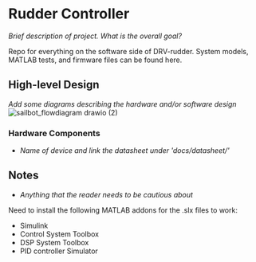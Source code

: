 # Rudder Controller

_Brief description of project. What is the overall goal?_

Repo for everything on the software side of DRV-rudder. System models, MATLAB tests, and firmware files can be found here.

## High-level Design

_Add some diagrams describing the hardware and/or software design_
![sailbot_flowdiagram drawio (2)](https://github.com/UBCSailbot/com-module-firmware/assets/117268738/00f4e8c1-06eb-4a60-a786-b46923cd2991)


### Hardware Components

- _Name of device and link the datasheet under 'docs/datasheet/'_

## Notes

- _Anything that the reader needs to be cautious about_

Need to install the following MATLAB addons for the .slx files to work:

- Simulink
- Control System Toolbox
- DSP System Toolbox
- PID controller Simulator
